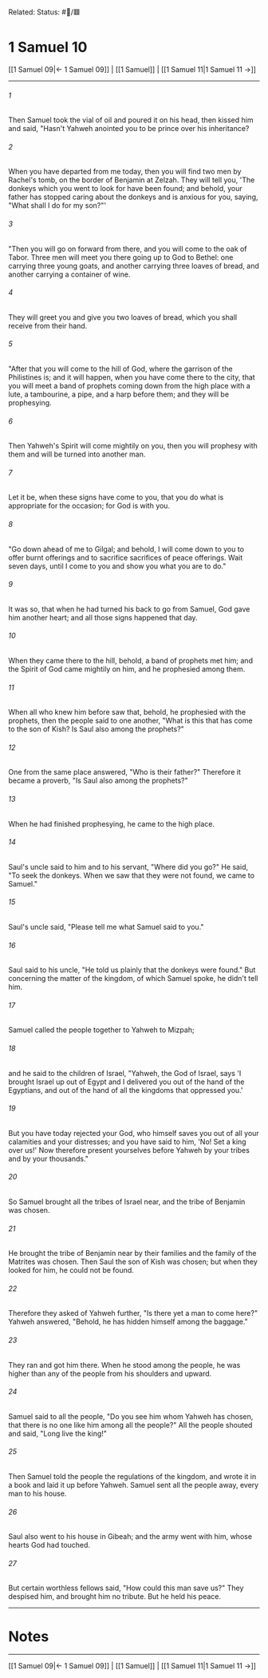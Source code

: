 Related:
Status: #📖/🟥
# 1 Samuel 10

[[1 Samuel 09|← 1 Samuel 09]] | [[1 Samuel]] | [[1 Samuel 11|1 Samuel 11 →]]
***



###### 1 
Then Samuel took the vial of oil and poured it on his head, then kissed him and said, "Hasn't Yahweh anointed you to be prince over his inheritance? 

###### 2 
When you have departed from me today, then you will find two men by Rachel's tomb, on the border of Benjamin at Zelzah. They will tell you, 'The donkeys which you went to look for have been found; and behold, your father has stopped caring about the donkeys and is anxious for you, saying, "What shall I do for my son?"' 

###### 3 
"Then you will go on forward from there, and you will come to the oak of Tabor. Three men will meet you there going up to God to Bethel: one carrying three young goats, and another carrying three loaves of bread, and another carrying a container of wine. 

###### 4 
They will greet you and give you two loaves of bread, which you shall receive from their hand. 

###### 5 
"After that you will come to the hill of God, where the garrison of the Philistines is; and it will happen, when you have come there to the city, that you will meet a band of prophets coming down from the high place with a lute, a tambourine, a pipe, and a harp before them; and they will be prophesying. 

###### 6 
Then Yahweh's Spirit will come mightily on you, then you will prophesy with them and will be turned into another man. 

###### 7 
Let it be, when these signs have come to you, that you do what is appropriate for the occasion; for God is with you. 

###### 8 
"Go down ahead of me to Gilgal; and behold, I will come down to you to offer burnt offerings and to sacrifice sacrifices of peace offerings. Wait seven days, until I come to you and show you what you are to do." 

###### 9 
It was so, that when he had turned his back to go from Samuel, God gave him another heart; and all those signs happened that day. 

###### 10 
When they came there to the hill, behold, a band of prophets met him; and the Spirit of God came mightily on him, and he prophesied among them. 

###### 11 
When all who knew him before saw that, behold, he prophesied with the prophets, then the people said to one another, "What is this that has come to the son of Kish? Is Saul also among the prophets?" 

###### 12 
One from the same place answered, "Who is their father?" Therefore it became a proverb, "Is Saul also among the prophets?" 

###### 13 
When he had finished prophesying, he came to the high place. 

###### 14 
Saul's uncle said to him and to his servant, "Where did you go?" He said, "To seek the donkeys. When we saw that they were not found, we came to Samuel." 

###### 15 
Saul's uncle said, "Please tell me what Samuel said to you." 

###### 16 
Saul said to his uncle, "He told us plainly that the donkeys were found." But concerning the matter of the kingdom, of which Samuel spoke, he didn't tell him. 

###### 17 
Samuel called the people together to Yahweh to Mizpah; 

###### 18 
and he said to the children of Israel, "Yahweh, the God of Israel, says 'I brought Israel up out of Egypt and I delivered you out of the hand of the Egyptians, and out of the hand of all the kingdoms that oppressed you.' 

###### 19 
But you have today rejected your God, who himself saves you out of all your calamities and your distresses; and you have said to him, 'No! Set a king over us!' Now therefore present yourselves before Yahweh by your tribes and by your thousands." 

###### 20 
So Samuel brought all the tribes of Israel near, and the tribe of Benjamin was chosen. 

###### 21 
He brought the tribe of Benjamin near by their families and the family of the Matrites was chosen. Then Saul the son of Kish was chosen; but when they looked for him, he could not be found. 

###### 22 
Therefore they asked of Yahweh further, "Is there yet a man to come here?" Yahweh answered, "Behold, he has hidden himself among the baggage." 

###### 23 
They ran and got him there. When he stood among the people, he was higher than any of the people from his shoulders and upward. 

###### 24 
Samuel said to all the people, "Do you see him whom Yahweh has chosen, that there is no one like him among all the people?" All the people shouted and said, "Long live the king!" 

###### 25 
Then Samuel told the people the regulations of the kingdom, and wrote it in a book and laid it up before Yahweh. Samuel sent all the people away, every man to his house. 

###### 26 
Saul also went to his house in Gibeah; and the army went with him, whose hearts God had touched. 

###### 27 
But certain worthless fellows said, "How could this man save us?" They despised him, and brought him no tribute. But he held his peace.

---
# Notes


***
[[1 Samuel 09|← 1 Samuel 09]] | [[1 Samuel]] | [[1 Samuel 11|1 Samuel 11 →]]
